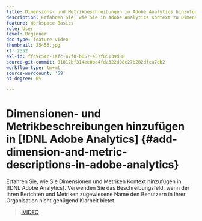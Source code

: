```yaml
---
title: Dimensions- und Metrikbeschreibungen in Adobe Analytics hinzufügen
description: Erfahren Sie, wie Sie in Adobe Analytics Kontext zu Dimensionen und Metriken hinzufügen.
feature: Workspace Basics
role: User
level: Beginner
doc-type: feature video
thumbnail: 25453.jpg
kt: 2352
exl-id: ffc9c54c-1afc-47f0-b057-e57f05139d88
source-git-commit: 01812bf314ee0ba4fda322d08c27b282dfca7db2
workflow-type: tm+mt
source-wordcount: '59'
ht-degree: 0%

---
```


# Dimensionen- und Metrikbeschreibungen hinzufügen in [!DNL Adobe Analytics] {#add-dimension-and-metric-descriptions-in-adobe-analytics}

Erfahren Sie, wie Sie Dimensionen und Metriken Kontext hinzufügen in [!DNL Adobe Analytics]. Verwenden Sie das Beschreibungsfeld, wenn der Ihren Berichten und Metriken zugewiesene Name den Benutzern in Ihrer Organisation nicht genügend Klarheit bietet.

>[!VIDEO](https://video.tv.adobe.com/v/25453/?quality=12)
